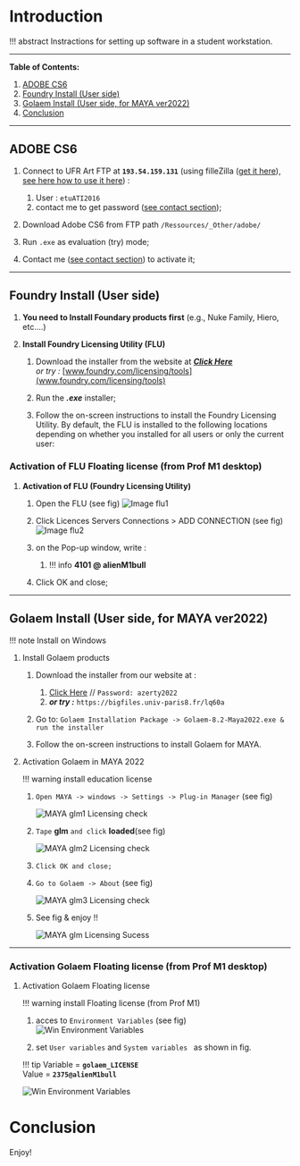 # Introduction

!!! abstract
    Instractions for setting up software in a student workstation.

---

**Table of Contents:**

1. [ADOBE CS6](#adobe-cs6) 
1. [Foundry Install (User side)](#foundry-install-user-side)
1. [Golaem Install (User side, for MAYA ver2022)](#golaem-install-user-side-for-maya-ver2022)
1. [Conclusion](#conclusion)
---

## ADOBE CS6

1. Connect to UFR Art FTP at **```193.54.159.131```** (using filleZilla ([get it here](https://filezilla-project.org/download.php?platform=win64)), [see here how to use it here](https://filezillapro.com/docs/v3/basic-usage-instructions/connecting-to-a-server/)) : 
    1. User : `etuATI2016`
    1. contact me to get password ([see contact section](contact.md));

1. Download Adobe CS6 from FTP path `/Ressources/_Other/adobe/`
1. Run `.exe` as evaluation (try) mode;
1. Contact me ([see contact section](contact.md)) to activate it;

---

## Foundry Install (User side)

1. **You need to Install Foundary products first** (e.g., Nuke Family, Hiero, etc\....)

1. **Install Foundry Licensing Utility (FLU)**
    1. Download the installer from the website at ***[Click
        Here](https://thefoundry.s3.amazonaws.com/products/licensing/releases/8.1.6/FoundryLicensingUtility_8.1.6.exe)***   
        *or try :*   [www.foundry.com/licensing/tools](www.foundry.com/licensing/tools)

    1.  Run the ***.exe*** installer;

    1.  Follow the on-screen instructions to install the Foundry Licensing Utility. By default, the FLU is installed to the following locations depending on whether you installed for all users or only the current user:

### Activation of FLU Floating license (from Prof M1 desktop)

1. **Activation of FLU (Foundry Licensing Utility)**

    1.  Open the FLU (see fig)
        ![Image flu1](img\tuto\flu1.png)

    1.  Click Licences Servers Connections \> ADD CONNECTION (see fig) 
        ![Image flu2](img\tuto\flu2.png)

    1.  on the Pop-up window, write : 
        1. !!! info 
            **4101 @ alienM1bull**

    1.  Click OK and close;

---  


## Golaem Install (User side, for MAYA ver2022)

!!! note
    Install on Windows
1. Install Golaem products

    1.  Download the installer from our website at : 
        1. [Click Here](https://bigfiles.univ-paris8.fr/lq60a) // `Password: azerty2022`
        1. ***or try :***
            `https://bigfiles.univ-paris8.fr/lq60a`

    1.  Go to: ```Golaem Installation Package -> Golaem-8.2-Maya2022.exe & run the installer ```

    1.  Follow the on-screen instructions to install Golaem for MAYA.


1. Activation Golaem in MAYA 2022 
   
    !!! warning
        install education license 

    1.  ```Open MAYA -> windows -> Settings -> Plug-in Manager``` (see fig)

        ![MAYA glm1 Licensing check](img\tuto\glm1.png)

    1.  `Tape` **glm** `and click` **loaded**(see fig)

        ![MAYA glm2 Licensing check](img\tuto\glm2.png)

    1.  `Click OK and close;`

    1.  `Go to Golaem -> About` (see fig)

        ![MAYA glm3 Licensing check](img\tuto\glm3.png)

    1.  See fig & enjoy !!

        ![MAYA glm Licensing Sucess](img\tuto\glmLicenseV.png)

---

### Activation Golaem Floating license (from Prof M1 desktop)

1. Activation Golaem Floating license 
    
    !!! warning
        install Floating license (from Prof M1)

    1. acces to ``` Environment Variables ``` (see fig)
        ![Win Environment Variables](img\tuto\variables-environnement-Windows.jpg)

    1. set `User variables` and ```System variables ``` as shown in fig. 

    !!! tip 
        Variable = **```golaem_LICENSE ```**  
        Value = **```2375@alienM1bull```**
    
    ![Win Environment Variables](img\tuto\var_env.jpg)



# Conclusion
Enjoy!